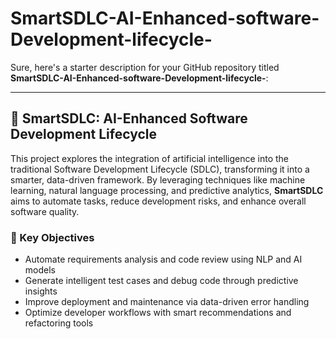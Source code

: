# SmartSDLC-AI-Enhanced-software-Development-lifecycle-
Sure, here's a starter description for your GitHub repository titled **SmartSDLC-AI-Enhanced-software-Development-lifecycle-**:

---

## 📘 SmartSDLC: AI-Enhanced Software Development Lifecycle

This project explores the integration of artificial intelligence into the traditional Software Development Lifecycle (SDLC), transforming it into a smarter, data-driven framework. By leveraging techniques like machine learning, natural language processing, and predictive analytics, **SmartSDLC** aims to automate tasks, reduce development risks, and enhance overall software quality.

### 🧩 Key Objectives

- Automate requirements analysis and code review using NLP and AI models  
- Generate intelligent test cases and debug code through predictive insights  
- Improve deployment and maintenance via data-driven error handling  
- Optimize developer workflows with smart recommendations and refactoring tools



